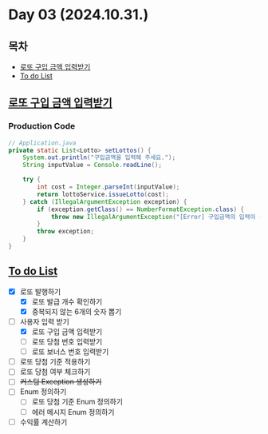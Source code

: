 # Day 03 (2024.10.31.)

## 목차

* [로또 구입 금액 입력받기](.//day_03.md#로또-구입-금액-입력받기)
* [To do List](./day_03.md#to-do-list)

## [로또 구입 금액 입력받기](./day_03.md#목차)

### Production Code

```java
// Application.java
private static List<Lotto> setLottos() {
    System.out.println("구입금액을 입력해 주세요.");
    String inputValue = Console.readLine();

    try {
        int cost = Integer.parseInt(inputValue);
        return lottoService.issueLotto(cost);
    } catch (IllegalArgumentException exception) {
        if (exception.getClass() == NumberFormatException.class) {
            throw new IllegalArgumentException("[Error] 구입금액의 입력이 올바르지 않습니다. 입력 값: " + inputValue);
        }
        throw exception;
    }
}
```

## [To do List](./day_03.md#목차)

- [x] 로또 발행하기
    - [x] 로또 발급 개수 확인하기
    - [x] 중복되지 않는 6개의 숫자 뽑기
- [ ] 사용자 입력 받기
    - [x] 로또 구입 금액 입력받기
    - [ ] 로또 당첨 번호 입력받기
    - [ ] 로또 보너스 번호 입력받기
- [ ] 로또 당첨 기준 적용하기
- [ ] 로또 당첨 여부 체크하기
- [ ] ~~커스텀 Exception 생성하기~~
- [ ] Enum 정의하기
    - [ ] 로또 당첨 기준 Enum 정의하기
    - [ ] 에러 메시지 Enum 정의하기
- [ ] 수익률 계산하기